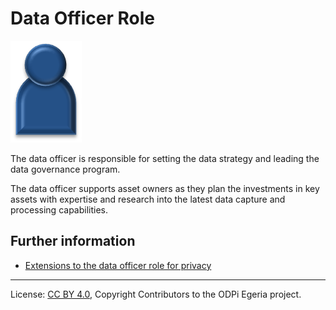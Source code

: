 <!-- SPDX-License-Identifier: CC-BY-4.0 -->
<!-- Copyright Contributors to the ODPi Egeria project. -->

# Data Officer Role

<!--![Icon](data-officer-role.png)-->
<img src="/docs/roles/data-officer-role.png">

The data officer is responsible for setting the data strategy and
leading the data governance program.

The data officer supports asset owners as they plan the investments in
key assets with expertise and research into the latest data capture
and processing capabilities.  

## Further information

* [Extensions to the data officer role for privacy](../../data-privacy-pack/role-extensions-for-privacy.md)



----
License: [CC BY 4.0](https://creativecommons.org/licenses/by/4.0/),
Copyright Contributors to the ODPi Egeria project.